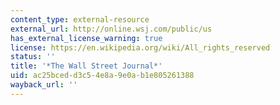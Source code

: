 ```yaml
---
content_type: external-resource
external_url: http://online.wsj.com/public/us
has_external_license_warning: true
license: https://en.wikipedia.org/wiki/All_rights_reserved
status: ''
title: '*The Wall Street Journal*'
uid: ac25bced-d3c5-4e8a-9e0a-b1e805261388
wayback_url: ''
---
```

